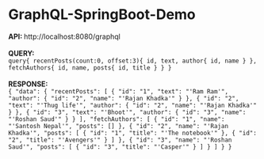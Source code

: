 # GraphQL-SpringBoot-Demo
<b>API: </b> http://localhost:8080/graphql
<br><br>
<b>QUERY: </b>
<span></br>
`query{
recentPosts(count:0, offset:3){
id,
text,
author{
id,
name
}
},
fetchAuthors{
id,
name,
posts{
id,
title
}
}
}`
</span>
<br><br>
<b>RESPONSE: </b>
<span></br>
`{
"data": {
"recentPosts": [
{
"id": "1",
"text": "'Ram Ram'",
"author": {
"id": "2",
"name": "'Rajan Khadka'"
}
},
{
"id": "2",
"text": "'Thug life'",
"author": {
"id": "2",
"name": "'Rajan Khadka'"
}
},
{
"id": "3",
"text": "'Bhoot'",
"author": {
"id": "3",
"name": "'Roshan Saud'"
}
}
],
"fetchAuthors": [
{
"id": "1",
"name": "'Santosh Nepal'",
"posts": []
},
{
"id": "2",
"name": "'Rajan Khadka'",
"posts": [
{
"id": "1",
"title": "'The notebook'"
},
{
"id": "2",
"title": "'Avengers'"
}
]
},
{
"id": "3",
"name": "'Roshan Saud'",
"posts": [
{
"id": "3",
"title": "'Casper'"
}
]
}
]
}
}`
</span>